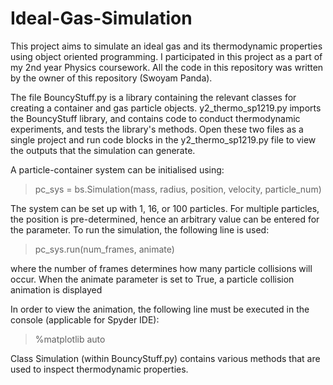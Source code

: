 # Ideal-Gas-Simulation

This project aims to simulate an ideal gas and its thermodynamic properties using object oriented programming. 
I participated in this project as a part of my 2nd year Physics coursework. All the code in this repository was written 
by the owner of this repository (Swoyam Panda).

The file BouncyStuff.py is a library containing the relevant classes for creating a container and gas particle objects. 
y2_thermo_sp1219.py imports the BouncyStuff library, and contains code to conduct thermodynamic experiments, and 
tests the library's methods. Open these two files as a single project and run code blocks in the y2_thermo_sp1219.py file 
to view the outputs that the simulation can generate. 

A particle-container system can be initialised using:

> pc_sys = bs.Simulation(mass, radius, position, velocity, particle_num)

The system can be set up with 1, 16, or 100 particles. For multiple particles, the position is pre-determined, hence an
arbitrary value can be entered for the parameter. 
To run the simulation, the following line is used:

> pc_sys.run(num_frames, animate)

where the number of frames determines how many particle collisions will occur.
When the animate parameter is set to True, a particle collision animation is displayed

In order to view the animation, the following line must be executed in the console (applicable for Spyder IDE):

> %matplotlib auto

Class Simulation (within BouncyStuff.py) contains various methods that are used to inspect thermodynamic properties. 

